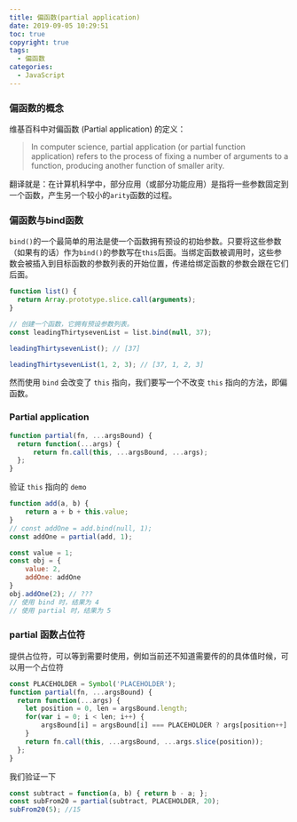 ```yaml
---
title: 偏函数(partial application)
date: 2019-09-05 10:29:51
toc: true
copyright: true
tags: 
  - 偏函数
categories: 
  - JavaScript
---
```


### 偏函数的概念
维基百科中对偏函数 (Partial application) 的定义：
>In computer science, partial application (or partial function application) refers to the process of fixing a number of arguments to a function, producing another function of smaller arity. 

翻译就是：在计算机科学中，部分应用（或部分功能应用）是指将一些参数固定到一个函数，产生另一个较小的`arity`函数的过程。
<!--more-->

### 偏函数与bind函数
`bind()`的一个最简单的用法是使一个函数拥有预设的初始参数。只要将这些参数（如果有的话）作为`bind()`的参数写在`this`后面。当绑定函数被调用时，这些参数会被插入到目标函数的参数列表的开始位置，传递给绑定函数的参数会跟在它们后面。
```js
function list() {
  return Array.prototype.slice.call(arguments);
}

// 创建一个函数，它拥有预设参数列表。
const leadingThirtysevenList = list.bind(null, 37);

leadingThirtysevenList(); // [37]

leadingThirtysevenList(1, 2, 3); // [37, 1, 2, 3]
```
然而使用 `bind` 会改变了 `this` 指向，我们要写一个不改变 `this` 指向的方法，即偏函数。

### Partial application
```js
function partial(fn, ...argsBound) {
  return function(...args) {
      return fn.call(this, ...argsBound, ...args);
  };
}
```
验证 `this` 指向的 `demo`
```js
function add(a, b) {
    return a + b + this.value;
}
// const addOne = add.bind(null, 1);
const addOne = partial(add, 1);

const value = 1;
const obj = {
    value: 2,
    addOne: addOne
}
obj.addOne(2); // ???
// 使用 bind 时，结果为 4
// 使用 partial 时，结果为 5
```

### partial 函数占位符
提供占位符，可以等到需要时使用，例如当前还不知道需要传的的具体值时候，可以用一个占位符
```js
const PLACEHOLDER = Symbol('PLACEHOLDER');
function partial(fn, ...argsBound) {
  return function(...args) {
    let position = 0, len = argsBound.length;
    for(var i = 0; i < len; i++) {
        argsBound[i] = argsBound[i] === PLACEHOLDER ? args[position++] : argsBound[i]
    }
    return fn.call(this, ...argsBound, ...args.slice(position));
  };
}
```
我们验证一下
```js
const subtract = function(a, b) { return b - a; };
const subFrom20 = partial(subtract, PLACEHOLDER, 20);
subFrom20(5); //15
```
